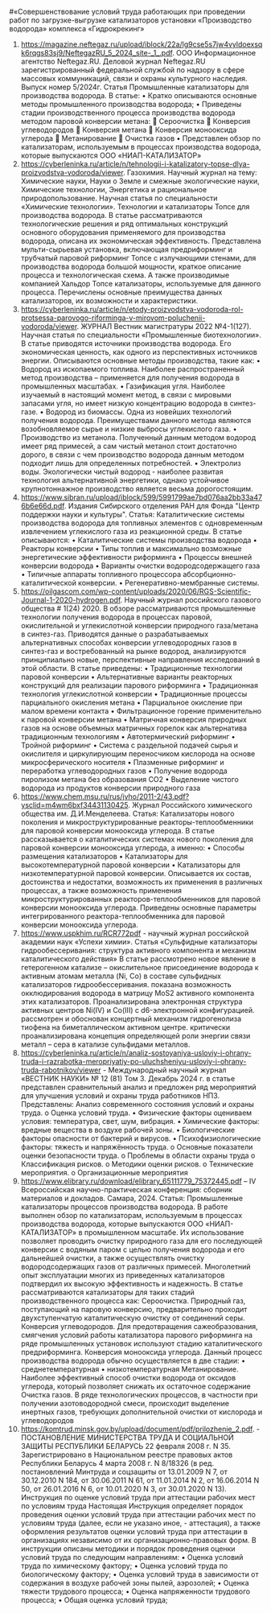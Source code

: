 #«Совершенствование условий труда работающих при проведении работ по загрузке-выгрузке катализаторов установки «Производство водорода» комплекса «Гидрокрекинг» 
1.	https://magazine.neftegaz.ru/upload/iblock/22a/lg9cse5s7jw4vyldoexsqk6rqgs83sj9/NeftegazRU_5_2024_site-_1_.pdf. ООО Информационное агентство Neftegaz.RU. Деловой журнал Neftegaz.RU зарегистрированный федеральной службой по надзору в сфере массовых коммуникаций, связи и охраны культурного наследия. Выпуск номер 5/2024г. Статья Промышленные катализаторы для производства водорода.
В статье:
•	Кратко описываются основные методы промышленного производства водорода;
•	Приведены стадии производственного процесса производства водорода методом паровой конверсии метана: 
	Сероочистка
	Конверсия углеводородов
	Конверсия метана
	Конверсия монооксида углерода
	Метанирование
	Очистка газов
•	Представлен обзор по катализаторам, используемым в процессах производства водорода, которые выпускаются ООО «НИАП-КАТАЛИЗАТОР»
2.	https://cyberleninka.ru/article/n/tehnologii-i-katalizatory-topse-dlya-proizvodstva-vodoroda/viewer. Газохимия. Научный журнал на тему: Химические науки, Науки о Земле и смежные экологические науки, Химические технологии, Энергетика и рациональное природопользование. Научная статья по специальности «Химические технологии». Технологии и катализаторы Топсе для производства водорода.
В статье рассматриваются технологические решения и ряд оптимальных конструкций основного оборудования применяемого для производства водорода, описана их экономическая эффективность. Представлена мульти-сырьевая установка, включающая предриформинг и трубчатый паровой риформинг Топсе с излучающими стенами, для производства водорода большой мощности, краткое описание процесса и технологическая схема. А также производимые компанией Хальдор Топсе катализаторы, используемые для данного процесса. Перечислены основные преимущества данных катализаторов, их возможности и характеристики.
3.	https://cyberleninka.ru/article/n/etody-proizvodstva-vodoroda-rol-protsessa-parovogo-riforminga-v-mirovom-poluchenii-vodoroda/viewer. ЖУРНАЛ Вестник магистратуры 2022 №4-1(127). Научная статья по специальности «Промышленные биотехнологии».
В статье приводятся источники производства водорода. Его экономическая ценность, как одного из перспективных источников энергии. Описываются основные методы производства, такие как:
•	Водород из ископаемого топлива. Наиболее распространенный метод производства – применяется для получения водорода в промышленных масштабах.
•	Газификация угля. Наиболее изучаемый в настоящий момент метод, в связи с мировыми запасами угля, но имеет низкую концентрацию водорода в синтез-газе.
•	Водород из биомассы. Одна из новейших технологий получения водорода. Преимуществами данного метода являются возобновляемое сырье и низкие выбросы углекислого газа.
•	Производство из метанола. Полученный данным методом водород имеет ряд примесей, а сам чистый метанол стоит достаточно дорого, в связи с чем производство водорода данным методом подходит лишь для определенных потребностей.
•	Электролиз воды. Экологически чистый водород - наиболее развитая технология альтернативной энергетики, однако устойчивое крупнотоннажное производство является весьма дорогостоящим.
4.	https://www.sibran.ru/upload/iblock/599/5991799ae7bd076aa2bb33a476b6e66d.pdf. Издания Сибирского отделения РАН для Фонда "Центр поддержки науки и культуры".
Статья: Каталитические системы производства водорода для топливных элементов с одновременным извлечением углекислого газа из реакционной среды.
В статье описываются: 
•	Каталитические системы производства водорода
•	Реакторы конверсии
•	Типы топлив и максимально возможные энергетические эффективности риформинга
•	Процессы внешней конверсии водорода
•	Варианты очистки водородсодержащего газа
•	Типичные аппараты топливного процессора абсорбционно-каталитической конверсии.
•	Регенеративно-мембранные системы.
5.	https://oilgascom.com/wp-content/uploads/2020/06/RGS-Scientific-Journal-1-2020-hydrogen.pdf. Научный журнал российского газового общества # 1(24) 2020. 
В обзоре рассматриваются промышленные технологии получения водорода в процессах паровой, окислительной и углекислотной конверсии природного газа/метана в синтез-газ. Приводятся данные о разрабатываемых альтернативных способах конверсии углеводородных газов в синтез-газ и востребованный на рынке водород, анализируются принципиально новые, перспективные направления исследований в этой области.
В статье приведены: 
•	Традиционные технологии паровой конверсии
•	Альтернативные варианты реакторных конструкций для реализации парового риформинга
•	Традиционная технология углекислотной конверсии
•	Традиционные процессы парциального окисления метана
•	Парциальное окисление при малом времени контакта
•	Фильтрационное горение применительно к паровой конверсии метана
•	Матричная конверсия природных газов на основе объемных матричных горелок как альтернатива традиционным технологиям
•	Автотермический риформинг
•	Тройной риформинг
•	Система с раздельной подачей сырья и окислителя и циркулирующим переносчиком кислорода на основе микросферического носителя
•	Плазменные риформинг и переработка углеводородных газов
•	Получение водорода пиролизом метана без образования СО2
•	Выделение чистого водорода из продуктов конверсии природного газа
6.	https://www.chem.msu.ru/rus/jvho/2011-2/43.pdf?ysclid=m4wm6bxf34431130425. Журнал Российского химического общества им. Д.И.Менделеева. Статья: Катализаторы нового поколения и микроструктурированные реакторы-теплообменники для паровой конверсии монооксида углерода.
В статье рассказывается о каталитических системах нового поколения для паровой конверсии монооксида углерода, а именно:
•	Способы размещения катализаторов
•	Катализаторы для высокотемпературной паровой конверсии
•	Катализаторы для низкотемпературной паровой конверсии.
Описывается их состав, достоинства и недостатки, возможность их применения в различных процессах, а также возможность применения микроструктурированных реакторов-теплообменников для паровой конверсии монооксида углерода. Приведены основные параметры интегрированного реактора-теплообменника для паровой конверсии монооксида углерода.
7.	https://www.uspkhim.ru/RCR772pdf - научный журнал российской академии наук «Успехи химии». Статья «Сульфидные катализаторы гидрообессеривания: структура активного компонента и механизм каталитического действия»
В статье рассмотрено новое явление в гетерогенном катализе – окислительное присоединение водорода к активным атомам металла (Ni, Co) в составе сульфидных катализаторов гидрообессеривания. показана возможность окклюдирования водорода в матрицу MoS2 активного компонента этих катализаторов. 
Проанализирована электронная структура активных центров Ni(IV) и Co(III) с d6-электронной конфигурацией. рассмотрен и обоснован концертный механизм гидрогенолиза тиофена на биметаллическом активном центре. критически проанализирована концепция определяющей роли энергии связи металл – сера в катализе сульфидами металлов.
8.	https://cyberleninka.ru/article/n/analiz-sostoyaniya-usloviy-i-ohrany-truda-i-razrabotka-meropriyatiy-po-uluchsheniyu-usloviy-i-ohrany-truda-rabotnikov/viewer - Международный научный журнал «ВЕСТНИК НАУКИ» № 12 (81) Том 3. Декабрь 2024 г.
в статье представлен сравнительный анализ и предложен ряд мероприятий для улучшения условий и охраны труда работников НПЗ.
Представлены:
Анализ современного состояния условий и охраны труда. 
o	Оценка условий труда.
• Физические факторы оцениваем условия: температура, свет, шум, вибрация. 
• Химические факторы: вредные вещества в воздухе рабочей зоны. 
• Биологические факторы опасности от бактерий и вирусов. 
• Психофизиологические факторы: тяжесть и напряжённость труда.
o	Основные показатели оценки безопасности труда.
o	Проблемы в области охраны труда
o	Классификация рисков.
o	Методики оценки рисков.
o	Технические мероприятия.
o	Организационные мероприятия
9.	https://www.elibrary.ru/download/elibrary_65111779_75372445.pdf – IV Всероссийская научно-практическая конференция: сборник материалов и докладов. Самара, 2024. Статья: Промышленные катализаторы процессов производства водорода.
В работе выполнен обзор по катализаторам, используемым в процессах производства водорода, которые выпускаются ООО «НИАП-КАТАЛИЗАТОР» в промышленном масштабе. Их использование позволяет проводить очистку природного газа для его последующей конверсии с водяным паром с целью получения водорода и его дальнейшей очистки, а также осуществлять очистку водородсодержащих газов от различных примесей. Многолетний опыт эксплуатации многих из приведенных катализаторов подтвердил их высокую эффективность и надежность.
В статье рассматриваются катализаторы для таких стадий производственного процесса как:
Сероочистка. Природный газ, поступающий на паровую конверсию, предварительно проходит двухступенчатую каталитическую очистку от соединений серы.
Конверсия углеводородов. Для предотвращения сажеобразования, смягчения условий работы катализатора парового риформинга на ряде промышленных установок используют стадию каталитического предриформинга.
Конверсия монооксида углерода. Данный процесс производства водорода обычно осуществляется в две стадии: 
• среднетемпературная
• низкотемпературная
Метанирование. Наиболее эффективный способ очистки водорода от оксидов углерода, который позволяет снижать их остаточное содержание
Очистка газов. В ряде технологических процессов, в частности при получении азотоводородной смеси, происходит выделение инертных газов, требующих дополнительной очистки от кислорода и углеводородов
10.	https://komtrud.minsk.gov.by/upload/document/pdf/prilozhenie_2.pdf. - ПОСТАНОВЛЕНИЕ МИНИСТЕРСТВА ТРУДА И СОЦИАЛЬНОЙ ЗАЩИТЫ РЕСПУБЛИКИ БЕЛАРУСЬ 22 февраля 2008 г. N 35. Зарегистрировано в Национальном реестре правовых актов Республики Беларусь 4 марта 2008 г. N 8/18326 (в ред. постановлений Минтруда и соцзащиты от 13.01.2009 N 7, от 30.12.2010 N 184, от 30.06.2011 N 61, от 11.01.2014 N 2, от 16.06.2014 N 50, от 26.01.2016 N 6, от 10.01.2020 N 3, от 30.01.2020 N 13). 
Инструкция по оценке условий труда при аттестации рабочих мест по условиям труда
Настоящая Инструкция определяет порядок проведения оценки условий труда при аттестации рабочих мест по условиям труда (далее, если не указано иное, - аттестация), а также оформления результатов оценки условий труда при аттестации в организациях независимо от их организационно-правовых форм.
В инструкции описаны методики и порядок проведения оценки условий труда по следующим направлениям:
•	Оценка условий труда по химическому фактору;
•	Оценка условий труда по биологическому фактору;
•	Оценка условий труда в зависимости от содержания в воздухе рабочей зоны пылей, аэрозолей;
•	Оценка тяжести трудового процесса;
•	Оценка напряженности трудового процесса;
•	Общая оценка условий труда;

